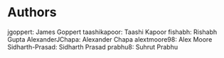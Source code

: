 # Authors
jgoppert: James Goppert
taashikapoor: Taashi Kapoor
fishabh: Rishabh Gupta
AlexanderJChapa: Alexander Chapa
alextmoore98: Alex Moore
Sidharth-Prasad: Sidharth Prasad
prabhu8: Suhrut Prabhu
